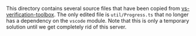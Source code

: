 This directory contains several source files that have been copied from [vs-verification-toolbox](https://github.com/viperproject/vs-verification-toolbox).
The only edited file is `util/Progress.ts` that no longer has a dependency on the `vscode` module.
Note that this is only a temporary solution until we get completely rid of this server.
